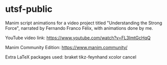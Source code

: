 # utsf-public

Manim script animations for a video project titled "Understanding the Strong Force", narrated by Fernando Franco Félix, with animations done by me.

YouTube video link:
https://www.youtube.com/watch?v=FL3ImtGcHqQ

Manim Community Edition:
https://www.manim.community/

Extra LaTeX packages used:
braket
tikz-feynhand
xcolor
cancel

